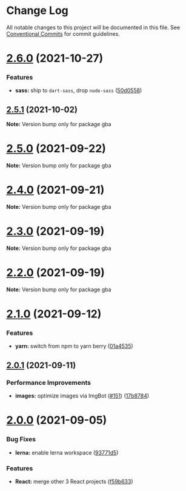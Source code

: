 # Change Log

All notable changes to this project will be documented in this file.
See [Conventional Commits](https://conventionalcommits.org) for commit guidelines.

# [2.6.0](https://github.com/sabertazimi/gba/compare/v2.5.1...v2.6.0) (2021-10-27)


### Features

* **sass:** ship to `dart-sass`, drop `node-sass` ([50d0558](https://github.com/sabertazimi/gba/commit/50d0558378401bb4bbe4e8c574d560afa2a0a08e))





## [2.5.1](https://github.com/sabertazimi/gba/compare/v2.5.0...v2.5.1) (2021-10-02)

**Note:** Version bump only for package gba





# [2.5.0](https://github.com/sabertazimi/gba/compare/v2.4.0...v2.5.0) (2021-09-22)

**Note:** Version bump only for package gba





# [2.4.0](https://github.com/sabertazimi/gba/compare/v2.3.0...v2.4.0) (2021-09-21)

**Note:** Version bump only for package gba





# [2.3.0](https://github.com/sabertazimi/gba/compare/v2.2.0...v2.3.0) (2021-09-19)

**Note:** Version bump only for package gba





# [2.2.0](https://github.com/sabertazimi/gba/compare/v2.1.0...v2.2.0) (2021-09-19)

**Note:** Version bump only for package gba





# [2.1.0](https://github.com/sabertazimi/gba/compare/v2.0.1...v2.1.0) (2021-09-12)


### Features

* **yarn:** switch from npm to yarn berry ([01a4535](https://github.com/sabertazimi/gba/commit/01a453550737290373c7c41cd2077fed98555a26))





## [2.0.1](https://github.com/sabertazimi/gba/compare/v2.0.0...v2.0.1) (2021-09-11)


### Performance Improvements

* **images:** optimize images via ImgBot ([#151](https://github.com/sabertazimi/gba/issues/151)) ([17b8784](https://github.com/sabertazimi/gba/commit/17b87845c8d7b69fa2e5bdcd14cbc9377bbfa727))





# [2.0.0](https://github.com/sabertazimi/gba/compare/v1.2.0...v2.0.0) (2021-09-05)


### Bug Fixes

* **lerna:** enable lerna workspace ([93771d5](https://github.com/sabertazimi/gba/commit/93771d5ad84d8fc96a66f93f0ec75a11a0fe6c65))


### Features

* **React:** merge other 3 React projects ([f59b633](https://github.com/sabertazimi/gba/commit/f59b6335439c813262cfa07bd5fdd1ebf0a02d22))
